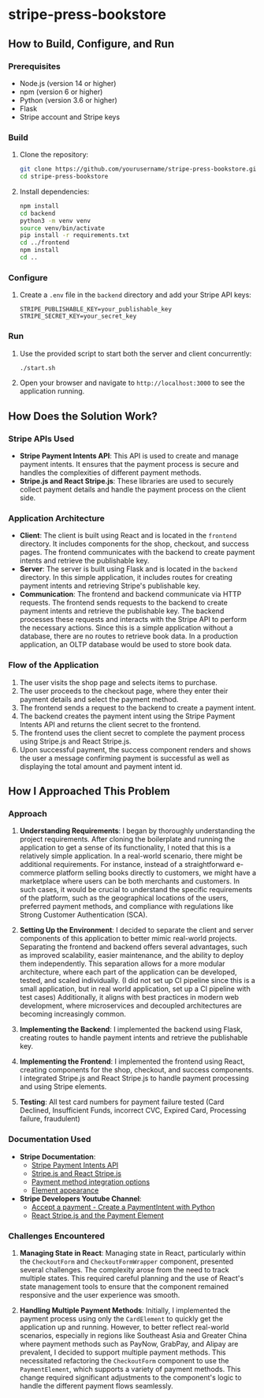 # stripe-press-bookstore

## How to Build, Configure, and Run

### Prerequisites
- Node.js (version 14 or higher)
- npm (version 6 or higher)
- Python (version 3.6 or higher)
- Flask
- Stripe account and Stripe keys

### Build
1. Clone the repository:
    ```sh
    git clone https://github.com/yourusername/stripe-press-bookstore.git
    cd stripe-press-bookstore
    ```
2. Install dependencies:
    ```sh
    npm install
    cd backend
    python3 -m venv venv
    source venv/bin/activate
    pip install -r requirements.txt
    cd ../frontend
    npm install
    cd ..
    ```

### Configure
1. Create a `.env` file in the `backend` directory and add your Stripe API keys:
    ```env
    STRIPE_PUBLISHABLE_KEY=your_publishable_key
    STRIPE_SECRET_KEY=your_secret_key
    ```

### Run
1. Use the provided script to start both the server and client concurrently:
    ```sh
    ./start.sh
    ```
2. Open your browser and navigate to `http://localhost:3000` to see the application running.

## How Does the Solution Work?

### Stripe APIs Used
- **Stripe Payment Intents API**: This API is used to create and manage payment intents. It ensures that the payment process is secure and handles the complexities of different payment methods.
- **Stripe.js and React Stripe.js**: These libraries are used to securely collect payment details and handle the payment process on the client side.

### Application Architecture
- **Client**: The client is built using React and is located in the `frontend` directory. It includes components for the shop, checkout, and success pages. The frontend communicates with the backend to create payment intents and retrieve the publishable key.
- **Server**: The server is built using Flask and is located in the `backend` directory. In this simple application, it includes routes for creating payment intents and retrieving Stripe's publishable key.
- **Communication**: The frontend and backend communicate via HTTP requests. The frontend sends requests to the backend to create payment intents and retrieve the publishable key. The backend processes these requests and interacts with the Stripe API to perform the necessary actions. Since this is a simple application without a database, there are no routes to retrieve book data. In a production application, an OLTP database would be used to store book data.

### Flow of the Application
1. The user visits the shop page and selects items to purchase.
2. The user proceeds to the checkout page, where they enter their payment details and select the payment method.
3. The frontend sends a request to the backend to create a payment intent.
4. The backend creates the payment intent using the Stripe Payment Intents API and returns the client secret to the frontend.
5. The frontend uses the client secret to complete the payment process using Stripe.js and React Stripe.js.
6. Upon successful payment, the success component renders and shows the user a message confirming payment is successful as well as displaying the total amount and payment intent id.

## How I Approached This Problem

### Approach
1. **Understanding Requirements**: I began by thoroughly understanding the project requirements. After cloning the boilerplate and running the application to get a sense of its functionality, I noted that this is a relatively simple application. In a real-world scenario, there might be additional requirements. For instance, instead of a straightforward e-commerce platform selling books directly to customers, we might have a marketplace where users can be both merchants and customers. In such cases, it would be crucial to understand the specific requirements of the platform, such as the geographical locations of the users, preferred payment methods, and compliance with regulations like Strong Customer Authentication (SCA).

2. **Setting Up the Environment**: I decided to separate the client and server components of this application to better mimic real-world projects. Separating the frontend and backend offers several advantages, such as improved scalability, easier maintenance, and the ability to deploy them independently. This separation allows for a more modular architecture, where each part of the application can be developed, tested, and scaled individually. (I did not set up CI pipeline since this is a small application, but in real world application, set up a CI pipeline with test cases) Additionally, it aligns with best practices in modern web development, where microservices and decoupled architectures are becoming increasingly common.

3. **Implementing the Backend**: I implemented the backend using Flask, creating routes to handle payment intents and retrieve the publishable key. 

4. **Implementing the Frontend**: I implemented the frontend using React, creating components for the shop, checkout, and success components. I integrated Stripe.js and React Stripe.js to handle payment processing and using Stripe elements.

5. **Testing**: All test card numbers for payment failure tested (Card Declined, Insufficient Funds, incorrect CVC, Expired Card, Processing failure, fraudulent)

### Documentation Used
- **Stripe Documentation**: 
  - [Stripe Payment Intents API](https://stripe.com/docs/api/payment_intents)
  - [Stripe.js and React Stripe.js](https://stripe.com/docs/stripe-js/react)
  - [Payment method integration options](https://docs.stripe.com/payments/payment-methods/integration-options)
  - [Element appearance](https://docs.stripe.com/elements/appearance-api)
- **Stripe Developers Youtube Channel**:
  - [Accept a payment - Create a PaymentIntent with Python](https://www.youtube.com/watch?v=3s4Dwox7oTQ)
  - [React Stripe.js and the Payment Element](https://www.youtube.com/watch?v=e-whXipfRvg)


### Challenges Encountered
1. **Managing State in React**: Managing state in React, particularly within the `CheckoutForm` and `CheckoutFormWrapper` component, presented several challenges. The complexity arose from the need to track multiple states. This required careful planning and the use of React's state management tools to ensure that the component remained responsive and the user experience was smooth.

2. **Handling Multiple Payment Methods**: Initially, I implemented the payment process using only the `CardElement` to quickly get the application up and running. However, to better reflect real-world scenarios, especially in regions like Southeast Asia and Greater China where payment methods such as PayNow, GrabPay, and Alipay are prevalent, I decided to support multiple payment methods. This necessitated refactoring the `CheckoutForm` component to use the `PaymentElement`, which supports a variety of payment methods. This change required significant adjustments to the component's logic to handle the different payment flows seamlessly.

